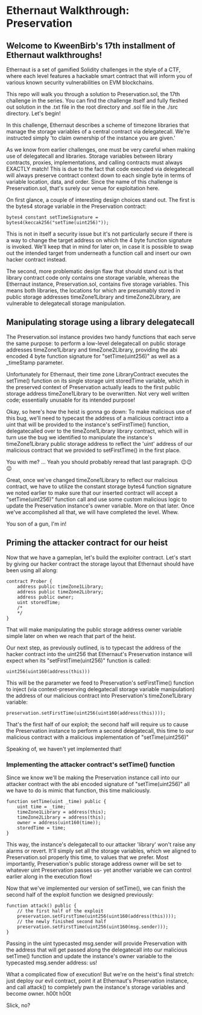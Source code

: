 # Ethernaut Walkthrough: Preservation
## Welcome to KweenBirb's 17th installment of Ethernaut walkthroughs! 

Ethernaut is a set of gamified Solidity challenges in the style of a CTF, where each level features a hackable smart contract that will inform you of various known security vulnerabilities on EVM blockchains.

This repo will walk you through a solution to Preservation.sol, the 17th challenge in the series. You can find the challenge itself and fully fleshed out solution in the .txt file in the root directory and .sol file in the ./src directory. Let's begin!

In this challenge, Ethernaut describes a scheme of timezone libraries that manage the storage variables of a central contract via delegatecall. We're instructed simply 'to claim ownership of the instance you are given.'

As we know from earlier challenges, one must be very careful when making use of delegatecall and libraries. Storage variables between library contracts, proxies, implementations, and calling contracts must always EXACTLY match! This is due to the fact that code executed via delegatecall will always preserve contract context down to each single byte in terms of variable location, data, and order. Since the name of this challenge is Preservation.sol, that's surely our venue for exploitation here.

On first glance, a couple of interesting design choices stand out. The first is the bytes4 storage variable in the Preservation contract:

```
bytes4 constant setTimeSignature = bytes4(keccak256("setTime(uint256)"));
```

This is not in itself a security issue but it's not particularly secure if there is a way to change the target address on which the 4 byte function signature is invoked. We'll keep that in mind for later on, in case it is possible to swap out the intended target from underneath a function call and insert our own hacker contract instead.

The second, more problematic design flaw that should stand out is that library contract code only contains one storage variable, whereas the Ethernaut instance, Preservation.sol, contains five storage variables. This means both libraries, the locations for which are presumably stored in public storage addresses timeZone1Library and timeZone2Library, are vulnerable to delegatecall storage manipulation.

## Manipulating storage using a library delegatecall

The Preservation.sol instance provides two handy functions that each serve the same purpose: to perform a low-level delegatecall on public storage addresses timeZone1Library and timeZone2Library, providing the abi encoded 4 byte function signature for "setTime(uint256)" as well as a _timeStamp parameter.

Unfortunately for Ethernaut, their time zone LibraryContract executes the setTime() function on its single storage uint storedTime variable, which in the preserved context of Preservation actually leads to the first public storage address timeZone1Library to be overwritten. Not very well written code; essentially unusable for its intended purpose!

Okay, so here's how the heist is gonna go down:
To make malicious use of this bug, we'll need to typecast the address of a malicious contract into a uint that will be provided to the instance's setFirstTime() function, delegatecalled over to the timeZone1Library library contract, which will in turn use the bug we identified to manipulate the instance's timeZone1Library public storage address to reflect the 'uint' address of our malicious contract that we provided to setFirstTime() in the first place. 

You with me? ... Yeah you should probably reread that last paragraph. 😉😉😉

Great, once we've changed timeZone1Library to reflect our malicious contract, we have to utilize the constant storage bytes4 function signature we noted earlier to make sure that our inserted contract will accept a "setTime(uint256)" function call and use some custom malicious logic to update the Preservation instance's owner variable. More on that later. Once we've accomplished all that, we will have completed the level. Whew.

You son of a gun, I'm in!

## Priming the attacker contract for our heist

Now that we have a gameplan, let's build the exploiter contract. Let's start by giving our hacker contract the storage layout that Ethernaut should have been using all along:

```
contract Prober {
    address public timeZone1Library;
    address public timeZone2Library;
    address public owner; 
    uint storedTime;
    /*
    */
}
```

That will make manipulating the public storage address owner variable simple later on when we reach that part of the heist.

Our next step, as previously outlined, is to typecast the address of the hacker contract into the uint256 that Ethernaut's Preservation instance will expect when its "setFirstTime(uint256)" function is called:

```uint256(uint160(address(this)))```

This will be the parameter we feed to Preservation's setFirstTime() function to inject (via context-preserving delegatecall storage variable manipulation) the address of our malicious contract into Preservation's timeZone1Library variable:

```preservation.setFirstTime(uint256(uint160(address(this))));```

That's the first half of our exploit; the second half will require us to cause the Preservation instance to perform a second delegatecall, this time to our malicious contract with a malicious implementation of "setTime(uint256)"

Speaking of, we haven't yet implemented that!

### Implementing the attacker contract's setTime() function

Since we know we'll be making the Preservation instance call into our attacker contract with the abi encoded signature of "setTime(uint256)" all we have to do is mimic that function, this time maliciously.

```
function setTime(uint _time) public {
    uint time = _time;
    timeZone1Library = address(this);
    timeZone2Library = address(this);
    owner = address(uint160(time));
    storedTime = time;
}
```

This way, the instance's delegatecall to our attacker 'library' won't raise any alarms or revert. It'll simply set all the storage variables, which we aligned to Preservation.sol properly this time, to values that we prefer. Most importantly, Preservation's public storage address owner will be set to whatever uint Preservation passes us- yet another variable we can control earlier along in the execution flow!

Now that we've implemented our version of setTime(), we can finish the second half of the exploit function we designed previously:

```
function attack() public {
    // the first half of the exploit
    preservation.setFirstTime(uint256(uint160(address(this))));
    // the newly finished second half
    preservation.setFirstTime(uint256(uint160(msg.sender)));
}
```

Passing in the uint typecasted msg.sender will provide Preservation with the address that will get passed along the delegatecall into our malicious setTime() function and update the instance's owner variable to the typecasted msg.sender address: us!

What a complicated flow of execution! But we're on the heist's final stretch: just deploy our evil contract, point it at Ethernaut's Preservation instance, and call attack() to completely pwn the instance's storage variables and become owner. h00t h00t

Slick, no?
